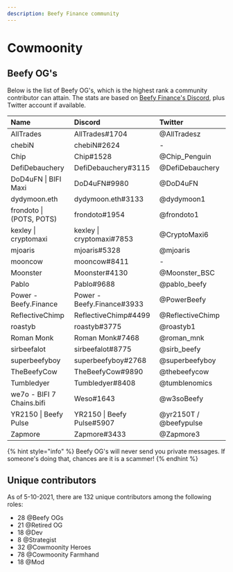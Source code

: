 ```yaml
---
description: Beefy Finance community
---
```


# Cowmoonity

## Beefy OG's

Below is the list of Beefy OG's, which is the highest rank a community contributor can attain. The stats are based on [Beefy Finance's Discord](https://discord.gg/yq8wfHd), plus Twitter account if available.

| Name | Discord  | Twitter |
| :--- | :--- | :--- |
| AllTrades | AllTrades\#1704 | @AllTradesz |
| chebiN | chebiN\#2624 | - |
| Chip | Chip\#1528 | @Chip\_Penguin |
| DefiDebauchery | DefiDebauchery\#3115 | @DefiDebauchery |
| DoD4uFN \| BIFI Maxi | DoD4uFN\#9980 | @DoD4uFN |
| dydymoon.eth | dydymoon.eth\#3133 | @dydymoon1 |
| frondoto \| \(POTS, POTS\) | frondoto\#1954 | @frondoto1 |
| kexley \| cryptomaxi | kexley \| cryptomaxi\#7853 | @CryptoMaxi6 |
| mjoaris  | mjoaris\#5328 | @mjoaris |
| mooncow | mooncow\#8411 | - |
| Moonster | Moonster\#4130 | @Moonster\_BSC |
| Pablo | Pablo\#9688 | @pablo\_beefy |
| Power - Beefy.Finance | Power - Beefy.Finance\#3933 | @PowerBeefy |
| ReflectiveChimp | ReflectiveChimp\#4499 | @ReflectiveChimp |
| roastyb | roastyb\#3775 | @roastyb1 |
| Roman Monk | Roman Monk\#7468 | @roman\_mnk |
| sirbeefalot | sirbeefalot\#8775 | @sirb\_beefy |
| superbeefyboy | superbeefyboy\#2768 | @superbeefyboy |
| TheBeefyCow | TheBeefyCow\#9890 | @thebeefycow |
| Tumbledyer | Tumbledyer\#8408 | @tumblenomics |
| we7o - BIFI 7 Chains.bifi | Weso\#1643 | @w3soBeefy |
| YR2150 \| Beefy Pulse | YR2150 \| Beefy Pulse\#5907 | @yr2150T / @beefypulse |
| Zapmore | Zapmore\#3433 | @Zapmore3 |

{% hint style="info" %}
Beefy OG's will never send you private messages. If someone's doing that, chances are it is a scammer!
{% endhint %}

## Unique contributors

As of 5-10-2021, there are 132 unique contributors among the following roles:

* 28 @Beefy OGs
* 21 @Retired OG
* 18 @Dev
* 8 @Strategist
* 32 @Cowmoonity Heroes
* 78 @Cowmoonity Farmhand
* 18 @Mod

